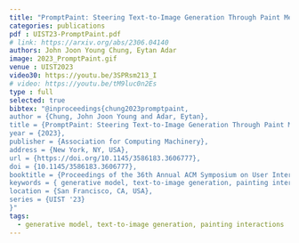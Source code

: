 ```yaml
---
title: "PromptPaint: Steering Text-to-Image Generation Through Paint Medium-like Interactions"
categories: publications
pdf : UIST23-PromptPaint.pdf
# link: https://arxiv.org/abs/2306.04140
authors: John Joon Young Chung, Eytan Adar
image: 2023_PromptPaint.gif
venue : UIST2023
video30: https://youtu.be/3SPRsm213_I
# video: https://youtu.be/tM9luc0n2Es
type : full
selected: true
bibtex: "@inproceedings{chung2023promptpaint,
author = {Chung, John Joon Young and Adar, Eytan},
title = {PromptPaint: Steering Text-to-Image Generation Through Paint Medium-like Interactions},
year = {2023},
publisher = {Association for Computing Machinery},
address = {New York, NY, USA},
url = {https://doi.org/10.1145/3586183.3606777},
doi = {10.1145/3586183.3606777},
booktitle = {Proceedings of the 36th Annual ACM Symposium on User Interface Software and Technology},
keywords = { generative model, text-to-image generation, painting interactions},
location = {San Francisco, CA, USA},
series = {UIST '23}
}"
tags:
  - generative model, text-to-image generation, painting interactions
---
```

